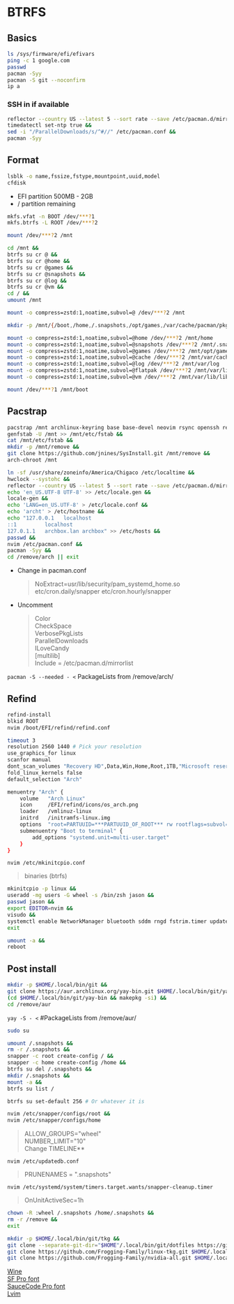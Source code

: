 # BTRFS

## Basics

```zsh
ls /sys/firmware/efi/efivars
ping -c 1 google.com
passwd
pacman -Syy
pacman -S git --noconfirm
ip a
```

### SSH in if available

```zsh
reflector --country US --latest 5 --sort rate --save /etc/pacman.d/mirrorlist &&
timedatectl set-ntp true &&
sed -i "/ParallelDownloads/s/^#//" /etc/pacman.conf &&
pacman -Syy
```

## Format

```zsh
lsblk -o name,fssize,fstype,mountpoint,uuid,model
cfdisk
```

- EFI partition 500MB - 2GB
- / partition remaining

```zsh
mkfs.vfat -n BOOT /dev/***?1
mkfs.btrfs -L ROOT /dev/***?2

mount /dev/***?2 /mnt

cd /mnt &&
btrfs su cr @ &&
btrfs su cr @home &&
btrfs su cr @games &&
btrfs su cr @snapshots &&
btrfs su cr @log &&
btrfs su cr @vm &&
cd / &&
umount /mnt

mount -o compress=zstd:1,noatime,subvol=@ /dev/***?2 /mnt

mkdir -p /mnt/{/boot,/home,/.snapshots,/opt/games,/var/cache/pacman/pkg,/var/log,/var/lib/flatpak,/var/lib/libvrt/images}

mount -o compress=zstd:1,noatime,subvol=@home /dev/***?2 /mnt/home
mount -o compress=zstd:1,noatime,subvol=@snapshots /dev/***?2 /mnt/.snapshots
mount -o compress=zstd:1,noatime,subvol=@games /dev/***?2 /mnt/opt/games
mount -o compress=zstd:1,noatime,subvol=@cache /dev/***?2 /mnt/var/cache/pacman/pkg
mount -o compress=zstd:1,noatime,subvol=@log /dev/***?2 /mnt/var/log
mount -o compress=zstd:1,noatime,subvol=@flatpak /dev/***?2 /mnt/var/lib/flatpak
mount -o compress=zstd:1,noatime,subvol=@vm /dev/***?2 /mnt/var/lib/libvrt/images

mount /dev/***?1 /mnt/boot
```

## Pacstrap

```zsh
pacstrap /mnt archlinux-keyring base base-devel neovim rsync openssh reflector git &&
genfstab -U /mnt >> /mnt/etc/fstab &&
cat /mnt/etc/fstab &&
mkdir -p /mnt/remove &&
git clone https://github.com/jnines/SysInstall.git /mnt/remove &&
arch-chroot /mnt
```

```zsh
ln -sf /usr/share/zoneinfo/America/Chigaco /etc/localtime &&
hwclock --systohc &&
reflector --country US --latest 5 --sort rate --save /etc/pacman.d/mirrorlist &&
echo 'en_US.UTF-8 UTF-8' >> /etc/locale.gen &&
locale-gen &&
echo 'LANG=en_US.UTF-8' > /etc/locale.conf &&
echo 'archt' > /etc/hostname &&
echo "127.0.0.1   localhost
::1         localhost
127.0.1.1   archbox.lan archbox" >> /etc/hosts &&
passwd &&
nvim /etc/pacman.conf &&
pacman -Syy &&
cd /remove/arch || exit
```

- Change in pacman.conf
  > NoExtract=usr/lib/security/pam_systemd_home.so etc/cron.daily/snapper etc/cron.hourly/snapper
- Uncomment
  > Color  
  > CheckSpace  
  > VerbosePkgLists  
  > ParallelDownloads  
  > ILoveCandy  
  > [multilib]  
  > Include = /etc/pacman.d/mirrorlist

`pacman -S --needed - <`
PackageLists from /remove/arch/

## Refind

```zsh
refind-install
blkid ROOT
nvim /boot/EFI/refind/refind.conf
```

```zsh
timeout 3
resolution 2560 1440 # Pick your resolution
use_graphics_for linux
scanfor manual
dont_scan_volumes "Recovery HD",Data,Win,Home,Root,1TB,"Microsoft reserved partition"
fold_linux_kernels false
default_selection "Arch"

menuentry "Arch" {
    volume   "Arch Linux"
    icon     /EFI/refind/icons/os_arch.png
    loader   /vmlinuz-linux
    initrd   /initramfs-linux.img
    options  "root=PARTUUID=***PARTUUID_OF_ROOT*** rw rootflags=subvol=@ nouveau.modeset=0 processor.max_cstate=5 initrd=amd-ucode.img"
    submenuentry "Boot to terminal" {
        add_options "systemd.unit=multi-user.target"
    }
}
```

`nvim /etc/mkinitcpio.conf`

> binaries (btrfs)

```zsh
mkinitcpio -p linux &&
useradd -mg users -G wheel -s /bin/zsh jason &&
passwd jason &&
export EDITOR=nvim &&
visudo &&
systemctl enable NetworkManager bluetooth sddm rngd fstrim.timer updatedb.timer cups cronie avahi-daemon.service &&
exit

umount -a &&
reboot
```

## Post install

```zsh
mkdir -p $HOME/.local/bin/git &&
git clone https://aur.archlinux.org/yay-bin.git $HOME/.local/bin/git/yay-bin &&
(cd $HOME/.local/bin/git/yay-bin && makepkg -si) &&
cd /remove/aur
```

`yay -S - <` #PackageLists from /remove/aur/

```zsh
sudo su

umount /.snapshots &&
rm -r /.snapshots &&
snapper -c root create-config / &&
snapper -c home create-config /home &&
btrfs su del /.snapshots &&
mkdir /.snapshots &&
mount -a &&
btrfs su list /

btrfs su set-default 256 # Or whatever it is

nvim /etc/snapper/configs/root &&
nvim /etc/snapper/configs/home
```

> ALLOW_GROUPS="wheel"  
> NUMBER_LIMIT="10"  
> Change TIMELINE\*\*

`nvim /etc/updatedb.conf`

> PRUNENAMES = ".snapshots"

`nvim /etc/systemd/system/timers.target.wants/snapper-cleanup.timer`

> OnUnitActiveSec=1h

```zsh
chown -R :wheel /.snapshots /home/.snapshots &&
rm -r /remove &&
exit
```

```zsh
mkdir -p $HOME/.local/bin/git/tkg &&
git clone --separate-git-dir="$HOME"/.local/bin/git/dotfiles https://github.com/jnines/dotfiles.git "$HOME"/.local/bin/git/dotf &&
git clone https://github.com/Frogging-Family/linux-tkg.git $HOME/.local/bin/git/tkg/linux-tkg &&
git clone https://github.com/Frogging-Family/nvidia-all.git $HOME/.local/bin/git/tkg/nvidia-all
```

[Wine](https://github.com/Frogging-Family/wine-tkg-git/actions/workflows/wine-arch.yml)  
[SF Pro font](https://github.com/sahibjotsaggu/San-Francisco-Pro-Fonts)  
[SauceCode Pro font](https://github.com/ryanoasis/nerd-fonts/blob/master/patched-fonts/SourceCodePro/Regular/complete/Sauce%20Code%20Pro%20Nerd%20Font%20Complete%20Mono%20Windows%20Compatible.ttf)  
[Lvim](https://www.lunarvim.org/docs/installation)
